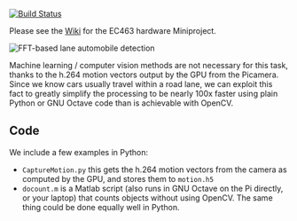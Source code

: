 [![Build Status](https://travis-ci.com/BostonUniversitySeniorDesign/2019-miniproject.svg?branch=master)](https://travis-ci.com/BostonUniversitySeniorDesign/2019-miniproject)

Please see the
[Wiki](https://github.com/BostonUniversitySeniorDesign/2019-miniproject/wiki)
for the EC463 hardware Miniproject.

![FFT-based lane automobile detection](https://raw.githubusercontent.com/BostonUniversitySeniorDesign/2019-miniproject/master/out.gif)

Machine learning / computer vision methods are not necessary for this task, thanks to the h.264 motion vectors output by the GPU from the Picamera.
Since we know cars usually travel within a road lane, we can exploit this fact to greatly simplify the processing to be nearly 100x faster using plain Python or GNU Octave code than is achievable with OpenCV.



## Code

We include a few examples in Python:

* `CaptureMotion.py` this gets the h.264 motion vectors from the camera as computed by the GPU, and stores them to `motion.h5`
* `docount.m` is a Matlab script (also runs in GNU Octave on the Pi directly, or your laptop) that counts objects without using OpenCV.  The same thing could be done equally well in Python.
